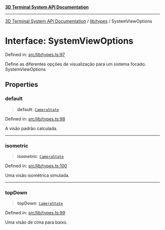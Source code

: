 [**3D Terminal System API Documentation**](../../../README.md)

***

[3D Terminal System API Documentation](../../../README.md) / [lib/types](../README.md) / SystemViewOptions

# Interface: SystemViewOptions

Defined in: [src/lib/types.ts:97](https://github.com/Dicommunitas/ThreeJS_Terminal_3D/blob/6861c3fedb296b50971bbc544df59a09f35d0238/src/lib/types.ts#L97)

Define as diferentes opções de visualização para um sistema focado.
 SystemViewOptions

## Properties

### default

> **default**: [`CameraState`](CameraState.md)

Defined in: [src/lib/types.ts:98](https://github.com/Dicommunitas/ThreeJS_Terminal_3D/blob/6861c3fedb296b50971bbc544df59a09f35d0238/src/lib/types.ts#L98)

A visão padrão calculada.

***

### isometric

> **isometric**: [`CameraState`](CameraState.md)

Defined in: [src/lib/types.ts:100](https://github.com/Dicommunitas/ThreeJS_Terminal_3D/blob/6861c3fedb296b50971bbc544df59a09f35d0238/src/lib/types.ts#L100)

Uma visão isométrica simulada.

***

### topDown

> **topDown**: [`CameraState`](CameraState.md)

Defined in: [src/lib/types.ts:99](https://github.com/Dicommunitas/ThreeJS_Terminal_3D/blob/6861c3fedb296b50971bbc544df59a09f35d0238/src/lib/types.ts#L99)

Uma visão de cima para baixo.
